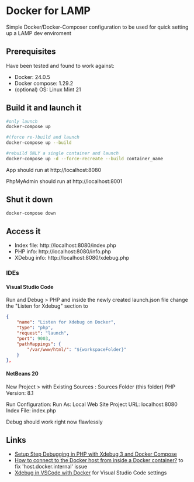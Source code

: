 # Docker for LAMP

Simple Docker/Docker-Composer configuration to be used for quick setting up a LAMP dev enviroment

## Prerequisites

Have been tested and found to work against:

* Docker: 24.0.5
* Docker compose: 1.29.2
* (optional) OS: Linux Mint 21

## Build it and launch it
```bash
#only launch
docker-compose up

#(force re-)build and launch
docker-compose up --build

#rebuild ONLY a single container and launch
docker-compose up -d --force-recreate --build container_name
```

App should run at http://localhost:8080

PhpMyAdmin should run at http://localhost:8001

## Shut it down
```bash
docker-compose down
```

## Access it
* Index file:  http://localhost:8080/index.php
* PHP info: http://localhost:8080/info.php
* XDebug info: http://localhost:8080/xdebug.php

### IDEs

#### Visual Studio Code

Run and Debug > PHP and inside the newly created launch.json file change the "Listen for Xdebug" section to

```json
{
    "name": "Listen for Xdebug on Docker",
    "type": "php",
    "request": "launch",
    "port": 9003,
    "pathMappings": {
        "/var/www/html/": "${workspaceFolder}"
    }
},
```

#### NetBeans 20

New Project > with Existing Sources :
    Sources Folder (this folder)
    PHP Version: 8.1

Run Configuration:
    Run As: Local Web Site
    Project URL: localhost:8080
    Index File: index.php

Debug should work right now flawlessly 

## Links
* [Setup Step Debugging in PHP with Xdebug 3 and Docker Compose](https://matthewsetter.com/setup-step-debugging-php-xdebug3-docker/)
* [How to connect to the Docker host from inside a Docker container?](https://medium.com/@TimvanBaarsen/how-to-connect-to-the-docker-host-from-inside-a-docker-container-112b4c71bc66) to fix 'host.docker.internal' issue
* [Xdebug in VSCode with Docker](https://dev.to/jackmiras/xdebug-in-vscode-with-docker-379l) for Visual Studio Code settings

